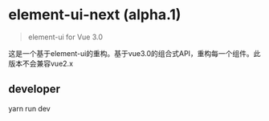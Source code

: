 # element-ui-next (alpha.1)

> element-ui for Vue 3.0

这是一个基于element-ui的重构。基于vue3.0的组合式API，重构每一个组件。此版本不会兼容vue2.x

## developer
yarn run dev

